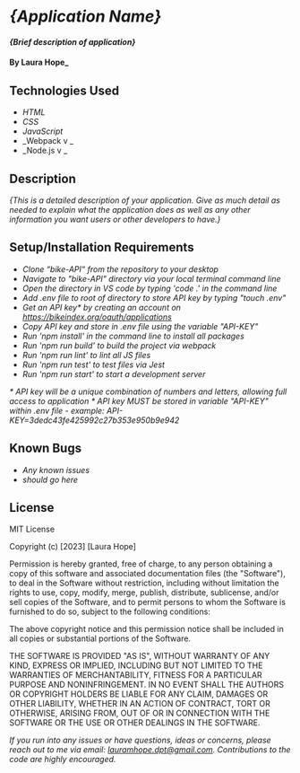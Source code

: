 # _{Application Name}_

#### _{Brief description of application}_

#### By **Laura Hope**_

## Technologies Used

* _HTML_
* _CSS_
* _JavaScript_
* _Webpack v _
* _Node.js v _

## Description

_{This is a detailed description of your application. Give as much detail as needed to explain what the application does as well as any other information you want users or other developers to have.}_

## Setup/Installation Requirements

* _Clone “bike-API“ from the repository to your desktop_
* _Navigate to "bike-API" directory via your local terminal command line_
* _Open the directory in VS code by typing 'code .' in the command line_
* _Add .env file to root of directory to store API key by typing "touch .env"_
* _Get an API key* by creating an account on https://bikeindex.org/oauth/applications_
* _Copy API key and store in .env file using the variable "API-KEY"_
* _Run 'npm install' in the command line to install all packages_
* _Run 'npm run build' to build the project via webpack_
* _Run 'npm run lint' to lint all JS files_
* _Run 'npm run test' to test files via Jest_
* _Run 'npm run start' to start a development server_

_* API key will be a unique combination of numbers and letters, allowing full access to application_
_* API key MUST be stored in variable "API-KEY" within .env file - example: API-KEY=3dedc43fe425992c27b353e950b9e942_

## Known Bugs

* _Any known issues_
* _should go here_

## License

MIT License

Copyright (c) [2023] [Laura Hope]

Permission is hereby granted, free of charge, to any person obtaining a copy
of this software and associated documentation files (the "Software"), to deal
in the Software without restriction, including without limitation the rights
to use, copy, modify, merge, publish, distribute, sublicense, and/or sell
copies of the Software, and to permit persons to whom the Software is
furnished to do so, subject to the following conditions:

The above copyright notice and this permission notice shall be included in all
copies or substantial portions of the Software.

THE SOFTWARE IS PROVIDED "AS IS", WITHOUT WARRANTY OF ANY KIND, EXPRESS OR
IMPLIED, INCLUDING BUT NOT LIMITED TO THE WARRANTIES OF MERCHANTABILITY,
FITNESS FOR A PARTICULAR PURPOSE AND NONINFRINGEMENT. IN NO EVENT SHALL THE
AUTHORS OR COPYRIGHT HOLDERS BE LIABLE FOR ANY CLAIM, DAMAGES OR OTHER
LIABILITY, WHETHER IN AN ACTION OF CONTRACT, TORT OR OTHERWISE, ARISING FROM,
OUT OF OR IN CONNECTION WITH THE SOFTWARE OR THE USE OR OTHER DEALINGS IN THE
SOFTWARE.

_If you run into any issues or have questions, ideas or concerns, please reach out to me via email: lauramhope.dpt@gmail.com.  Contributions to the code are highly encouraged._
